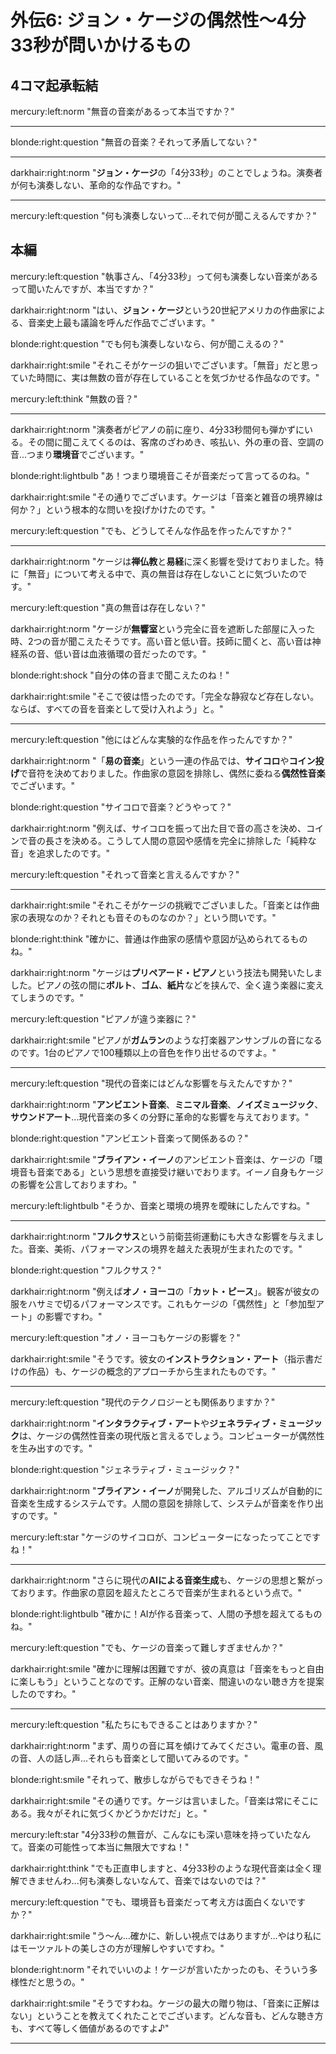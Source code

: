 # 外伝6: ジョン・ケージの偶然性〜4分33秒が問いかけるもの

## 4コマ起承転結

mercury:left:norm "無音の音楽があるって本当ですか？"

---

blonde:right:question "無音の音楽？それって矛盾してない？"

---

darkhair:right:norm "**ジョン・ケージ**の「4分33秒」のことでしょうね。演奏者が何も演奏しない、革命的な作品ですわ。"

---

mercury:left:question "何も演奏しないって...それで何が聞こえるんですか？"

## 本編

mercury:left:question "執事さん、「4分33秒」って何も演奏しない音楽があるって聞いたんですが、本当ですか？"

darkhair:right:norm "はい、**ジョン・ケージ**という20世紀アメリカの作曲家による、音楽史上最も議論を呼んだ作品でございます。"

blonde:right:question "でも何も演奏しないなら、何が聞こえるの？"

darkhair:right:smile "それこそがケージの狙いでございます。「無音」だと思っていた時間に、実は無数の音が存在していることを気づかせる作品なのです。"

mercury:left:think "無数の音？"

---

darkhair:right:norm "演奏者がピアノの前に座り、4分33秒間何も弾かずにいる。その間に聞こえてくるのは、客席のざわめき、咳払い、外の車の音、空調の音...つまり**環境音**でございます。"

blonde:right:lightbulb "あ！つまり環境音こそが音楽だって言ってるのね。"

darkhair:right:smile "その通りでございます。ケージは「音楽と雑音の境界線は何か？」という根本的な問いを投げかけたのです。"

mercury:left:question "でも、どうしてそんな作品を作ったんですか？"

---

darkhair:right:norm "ケージは**禅仏教**と**易経**に深く影響を受けておりました。特に「無音」について考える中で、真の無音は存在しないことに気づいたのです。"

mercury:left:question "真の無音は存在しない？"

darkhair:right:norm "ケージが**無響室**という完全に音を遮断した部屋に入った時、2つの音が聞こえたそうです。高い音と低い音。技師に聞くと、高い音は神経系の音、低い音は血液循環の音だったのです。"

blonde:right:shock "自分の体の音まで聞こえたのね！"

darkhair:right:smile "そこで彼は悟ったのです。「完全な静寂など存在しない。ならば、すべての音を音楽として受け入れよう」と。"

---

mercury:left:question "他にはどんな実験的な作品を作ったんですか？"

darkhair:right:norm "「**易の音楽**」という一連の作品では、**サイコロ**や**コイン投げ**で音符を決めておりました。作曲家の意図を排除し、偶然に委ねる**偶然性音楽**でございます。"

blonde:right:question "サイコロで音楽？どうやって？"

darkhair:right:norm "例えば、サイコロを振って出た目で音の高さを決め、コインで音の長さを決める。こうして人間の意図や感情を完全に排除した「純粋な音」を追求したのです。"

mercury:left:question "それって音楽と言えるんですか？"

---

darkhair:right:smile "それこそがケージの挑戦でございました。「音楽とは作曲家の表現なのか？それとも音そのものなのか？」という問いです。"

blonde:right:think "確かに、普通は作曲家の感情や意図が込められてるものね。"

darkhair:right:norm "ケージは**プリペアード・ピアノ**という技法も開発いたしました。ピアノの弦の間に**ボルト**、**ゴム**、**紙片**などを挟んで、全く違う楽器に変えてしまうのです。"

mercury:left:question "ピアノが違う楽器に？"

darkhair:right:smile "ピアノが**ガムラン**のような打楽器アンサンブルの音になるのです。1台のピアノで100種類以上の音色を作り出せるのですよ。"

---

mercury:left:question "現代の音楽にはどんな影響を与えたんですか？"

darkhair:right:norm "**アンビエント音楽**、**ミニマル音楽**、**ノイズミュージック**、**サウンドアート**...現代音楽の多くの分野に革命的な影響を与えております。"

blonde:right:question "アンビエント音楽って関係あるの？"

darkhair:right:smile "**ブライアン・イーノ**のアンビエント音楽は、ケージの「環境音も音楽である」という思想を直接受け継いでおります。イーノ自身もケージの影響を公言しておりますわ。"

mercury:left:lightbulb "そうか、音楽と環境の境界を曖昧にしたんですね。"

---

darkhair:right:norm "**フルクサス**という前衛芸術運動にも大きな影響を与えました。音楽、美術、パフォーマンスの境界を越えた表現が生まれたのです。"

blonde:right:question "フルクサス？"

darkhair:right:norm "例えば**オノ・ヨーコ**の「**カット・ピース**」。観客が彼女の服をハサミで切るパフォーマンスです。これもケージの「偶然性」と「参加型アート」の影響ですわ。"

mercury:left:question "オノ・ヨーコもケージの影響を？"

darkhair:right:smile "そうです。彼女の**インストラクション・アート**（指示書だけの作品）も、ケージの概念的アプローチから生まれたものです。"

---

mercury:left:question "現代のテクノロジーとも関係ありますか？"

darkhair:right:norm "**インタラクティブ・アート**や**ジェネラティブ・ミュージック**は、ケージの偶然性音楽の現代版と言えるでしょう。コンピューターが偶然性を生み出すのです。"

blonde:right:question "ジェネラティブ・ミュージック？"

darkhair:right:norm "**ブライアン・イーノ**が開発した、アルゴリズムが自動的に音楽を生成するシステムです。人間の意図を排除して、システムが音楽を作り出すのです。"

mercury:left:star "ケージのサイコロが、コンピューターになったってことですね！"

---

darkhair:right:norm "さらに現代の**AIによる音楽生成**も、ケージの思想と繋がっております。作曲家の意図を超えたところで音楽が生まれるという点で。"

blonde:right:lightbulb "確かに！AIが作る音楽って、人間の予想を超えてるものね。"

mercury:left:question "でも、ケージの音楽って難しすぎませんか？"

darkhair:right:smile "確かに理解は困難ですが、彼の真意は「音楽をもっと自由に楽しもう」ということなのです。正解のない音楽、間違いのない聴き方を提案したのですわ。"

---

mercury:left:question "私たちにもできることはありますか？"

darkhair:right:norm "まず、周りの音に耳を傾けてみてください。電車の音、風の音、人の話し声...それらも音楽として聞いてみるのです。"

blonde:right:smile "それって、散歩しながらでもできそうね！"

darkhair:right:smile "その通りです。ケージは言いました。「音楽は常にそこにある。我々がそれに気づくかどうかだけだ」と。"

mercury:left:star "4分33秒の無音が、こんなにも深い意味を持っていたなんて。音楽の可能性って本当に無限大ですね！"

darkhair:right:think "でも正直申しますと、4分33秒のような現代音楽は全く理解できませんわ...何も演奏しないなんて、音楽ではないのでは？"

mercury:left:question "でも、環境音も音楽だって考え方は面白くないですか？"

darkhair:right:smile "う〜ん...確かに、新しい視点ではありますが...やはり私にはモーツァルトの美しさの方が理解しやすいですわ。"

blonde:right:norm "それでいいのよ！ケージが言いたかったのも、そういう多様性だと思うの。"

darkhair:right:smile "そうですわね。ケージの最大の贈り物は、「音楽に正解はない」ということを教えてくれたことでございます。どんな音も、どんな聴き方も、すべて等しく価値があるのですよ♪"

---

<!-- 参考文献・根拠資料 -->
<!-- 
- ジョン・ケージ「4分33秒」: 1952年初演、デヴィッド・チューダーによるピアノ演奏記録
- 無響室体験: ハーバード大学での実験記録、神経音・血液循環音の記述
- 易経と偶然性音楽: ケージの作曲技法に関する音楽学的研究
- プリペアード・ピアノ: 1940年代からの技法開発記録
- フルクサス運動への影響: オノ・ヨーコとの関係、インストラクション・アート
- ブライアン・イーノへの影響: アンビエント音楽理論への系譜
- AI音楽との関係: ジェネラティブ・ミュージックの概念的源流
-->